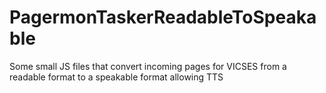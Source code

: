 # PagermonTaskerReadableToSpeakable

Some small JS files that convert incoming pages for VICSES from a readable format to a speakable format allowing TTS